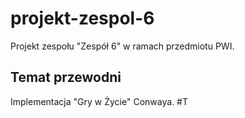 # projekt-zespol-6

Projekt zespołu "Zespół 6" w ramach przedmiotu PWI.

## Temat przewodni
Implementacja "Gry w Życie" Conwaya.
#T
